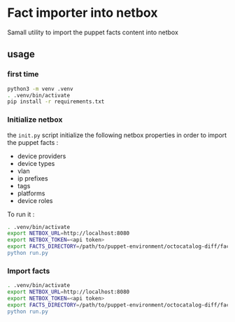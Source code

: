 # Fact importer into netbox

Samall utility to import the puppet facts content into netbox

## usage


### first time

```bash
python3 -m venv .venv
. .venv/bin/activate
pip install -r requirements.txt
```

### Initialize netbox

the ``init.py`` script initialize the following netbox properties in order to import the puppet facts :
- device providers
- device types
- vlan
- ip prefixes
- tags
- platforms
- device roles

To run it :

```bash
. .venv/bin/activate
export NETBOX_URL=http://localhost:8080
export NETBOX_TOKEN=<api token>
export FACTS_DIRECTORY=/path/to/puppet-environment/octocatalog-diff/facts">
python run.py
```


### Import facts

```bash
. .venv/bin/activate
export NETBOX_URL=http://localhost:8080
export NETBOX_TOKEN=<api token>
export FACTS_DIRECTORY=/path/to/puppet-environment/octocatalog-diff/facts">
python run.py
```

